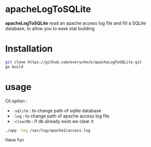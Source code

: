 # apacheLogToSQLite

**apacheLogToSQLite** read an apache access log file and fill a SQLite database, to allow you to ease stat building

# Installation 

```bash
git clone https://github.com/everycheck/apacheLogToSQLite.git
go build
```

# usage 

Cli option : 
 - `-sqlite` :  to change path of sqlite database
 - `-log` :  to change path of apache access log file
 - `-clearDb` :  if db already exist we clear it

```bash
./app -log /var/log/apache2/access.log 
```

Have fun